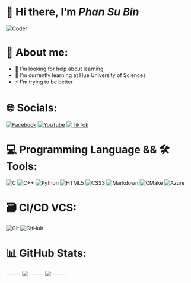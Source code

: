 # 👋 Hi there, I’m ***Phan Su Bin*** 
![Coder](https://i.pinimg.com/originals/2d/79/a2/2d79a22c6a7902c41866fe4badebe98e.gif)
# 👀 About me:
- 🤝 I’m looking for help about learning
- 🌱 I’m currently learning at Hue University of Sciences
- ⚡ I'm trying to be better
# 🌐 Socials:
[![Facebook](https://img.shields.io/badge/Facebook-%231877F2.svg?logo=Facebook&logoColor=white)](https://facebook.com/https://www.facebook.com/profile.php?id=100069131408896) [![YouTube](https://img.shields.io/badge/YouTube-%23FF0000.svg?logo=YouTube&logoColor=white)](https://youtube.com/@https://www.youtube.com/@subinphan4736) [![TikTok](https://img.shields.io/badge/TikTok-%23000000.svg?logo=TikTok&logoColor=white)](https://tiktok.com/@https://www.tiktok.com/@zukito_vn?_t=8r0Hc9r1932&_r=1) 
# 💻 Programming Language && 🛠️ Tools:
![C](https://img.shields.io/badge/c-%2300599C.svg?style=flat&logo=c&logoColor=white) ![C++](https://img.shields.io/badge/c++-%2300599C.svg?style=flat&logo=c%2B%2B&logoColor=white) ![Python](https://img.shields.io/badge/python-3670A0?style=flat&logo=python&logoColor=ffdd54) ![HTML5](https://img.shields.io/badge/html5-%23E34F26.svg?style=flat&logo=html5&logoColor=white) ![CSS3](https://img.shields.io/badge/css3-%231572B6.svg?style=flat&logo=css3&logoColor=white) ![Markdown](https://img.shields.io/badge/markdown-%23000000.svg?style=flat&logo=markdown&logoColor=white) ![CMake](https://img.shields.io/badge/CMake-%23008FBA.svg?style=flat&logo=cmake&logoColor=white) ![Azure](https://img.shields.io/badge/azure-%230072C6.svg?style=flat&logo=microsoftazure&logoColor=white)
# 🗃️ CI/CD VCS:
![Git](https://img.shields.io/badge/git-%23F05033.svg?style=flat&logo=git&logoColor=white) ![GitHub](https://img.shields.io/badge/github-%23121011.svg?style=flat&logo=github&logoColor=white)
# 📊 GitHub Stats:
------ ![](https://github-readme-stats.vercel.app/api?username=Bright140&theme=tokyonight&hide_border=false&include_all_commits=false&count_private=false) ------
![](https://github-readme-stats.vercel.app/api/top-langs/?username=Bright140&theme=tokyonight&hide_border=false&include_all_commits=true&count_private=false&layout=compact) ------
